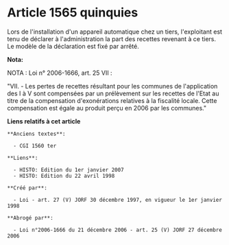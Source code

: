 # Article 1565 quinquies

Lors de l'installation d'un appareil automatique chez un tiers, l'exploitant est tenu de déclarer à l'administration la part
des recettes revenant à ce tiers. Le modèle de la déclaration est fixé par arrêté.

**Nota:**

NOTA : Loi n° 2006-1666, art. 25 VII : 

"VII. - Les pertes de recettes résultant pour les communes de l'application des I à V sont compensées par un prélèvement sur
les recettes de l'Etat au titre de la compensation d'exonérations relatives à la fiscalité locale. Cette compensation est
égale au produit perçu en 2006 par les communes."

**Liens relatifs à cet article**

	**Anciens textes**:

	  - CGI 1560 ter

	**Liens**:

	  - HISTO: Edition du 1er janvier 2007
	  - HISTO: Edition du 22 avril 1998

	**Créé par**:

	  - Loi - art. 27 (V) JORF 30 décembre 1997, en vigueur le 1er janvier 1998

	**Abrogé par**:

	  - Loi n°2006-1666 du 21 décembre 2006 - art. 25 (V) JORF 27 décembre 2006
